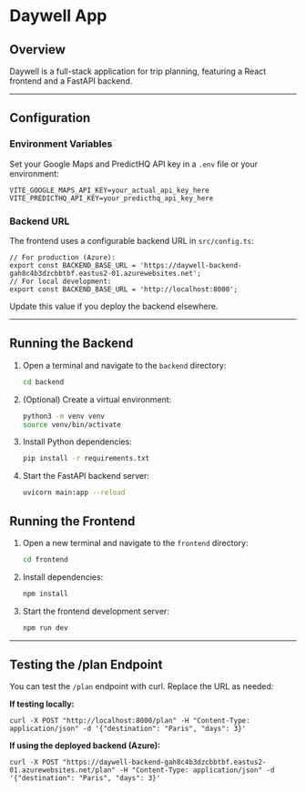 
# Daywell App

## Overview
Daywell is a full-stack application for trip planning, featuring a React frontend and a FastAPI backend.

---

## Configuration

### Environment Variables
Set your Google Maps and PredictHQ API key in a `.env` file or your environment:
```
VITE_GOOGLE_MAPS_API_KEY=your_actual_api_key_here
VITE_PREDICTHQ_API_KEY=your_predicthq_api_key_here
```

### Backend URL
The frontend uses a configurable backend URL in `src/config.ts`:
```
// For production (Azure):
export const BACKEND_BASE_URL = 'https://daywell-backend-gah8c4b3dzcbbtbf.eastus2-01.azurewebsites.net';
// For local development:
export const BACKEND_BASE_URL = 'http://localhost:8000';
```
Update this value if you deploy the backend elsewhere.  

---

## Running the Backend
1. Open a terminal and navigate to the `backend` directory:
   ```sh
   cd backend
   ```
2. (Optional) Create a virtual environment:
   ```sh
   python3 -m venv venv
   source venv/bin/activate
   ```
3. Install Python dependencies:
   ```sh
   pip install -r requirements.txt
   ```
4. Start the FastAPI backend server:
   ```sh
   uvicorn main:app --reload
   ```

## Running the Frontend
1. Open a new terminal and navigate to the `frontend` directory:
   ```sh
   cd frontend
   ```
2. Install dependencies:
   ```sh
   npm install
   ```
3. Start the frontend development server:
   ```sh
   npm run dev
   ```

---

## Testing the /plan Endpoint

You can test the `/plan` endpoint with curl. Replace the URL as needed:

**If testing locally:**
```
curl -X POST "http://localhost:8000/plan" -H "Content-Type: application/json" -d '{"destination": "Paris", "days": 3}'
```

**If using the deployed backend (Azure):**
```
curl -X POST "https://daywell-backend-gah8c4b3dzcbbtbf.eastus2-01.azurewebsites.net/plan" -H "Content-Type: application/json" -d '{"destination": "Paris", "days": 3}'
```